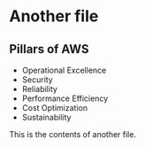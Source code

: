 # Another file
  
## Pillars of AWS
* Operational Excellence  
* Security  
* Reliability  
* Performance Efficiency  
* Cost Optimization  
* Sustainability  

This is the contents of another file.